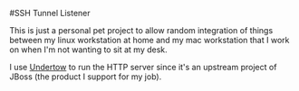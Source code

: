 #SSH Tunnel Listener

This is just a personal pet project to allow random integration of things
between my linux workstation at home and my mac workstation that I work on when
I'm not wanting to sit at my desk.

I use [Undertow](http://undertow.io) to run the HTTP server since it's an
upstream project of JBoss (the product I support for my job).
